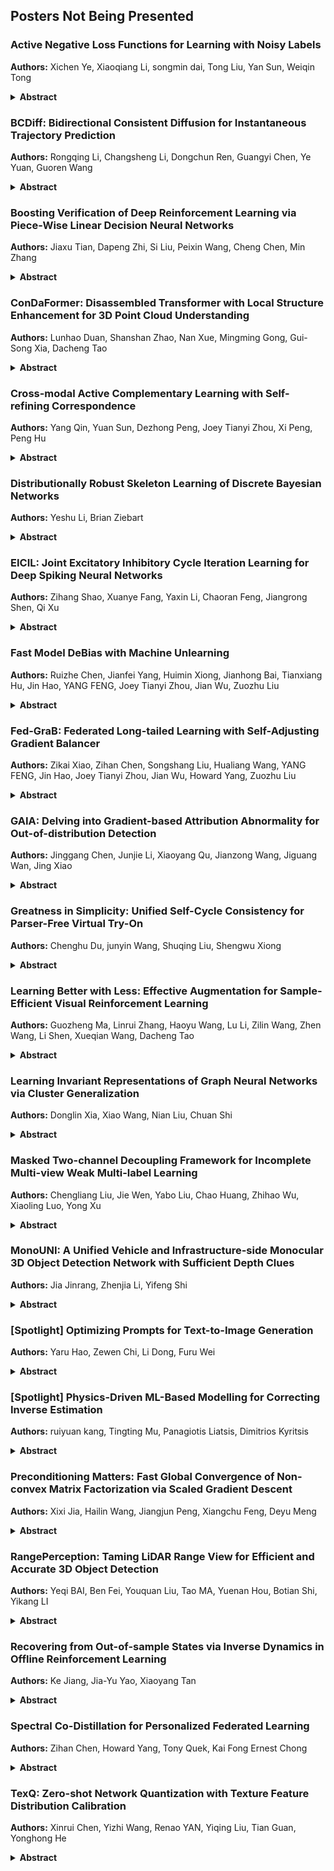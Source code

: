 ## Posters Not Being Presented

### Active Negative Loss Functions for Learning with Noisy Labels

**Authors:** Xichen Ye, Xiaoqiang Li, songmin dai, Tong Liu, Yan Sun, Weiqin Tong

**<details><summary>Abstract**</summary>

Robust loss functions are essential for training deep neural networks in the presence of noisy labels. Some robust loss functions use Mean Absolute Error (MAE) as its necessary component. For example, the recently proposed Active Passive Loss (APL) uses MAE as its passive loss function. However, MAE treats every sample equally, slows down the convergence and can make training difficult. In this work, we propose a new class of theoretically robust passive loss functions different from MAE, namely *Normalized Negative Loss Functions* (NNLFs), which focus more on memorized clean samples. By replacing the MAE in APL with our proposed NNLFs, we improve APL and propose a new framework called *Active Negative Loss* (ANL). Experimental results on benchmark and real-world datasets demonstrate that the new set of loss functions created by our ANL framework can outperform state-of-the-art methods. The code is available athttps://github.com/Virusdoll/Active-Negative-Loss.</details>

### BCDiff: Bidirectional Consistent Diffusion for Instantaneous Trajectory Prediction

**Authors:** Rongqing Li, Changsheng Li, Dongchun Ren, Guangyi Chen, Ye Yuan, Guoren Wang

**<details><summary>Abstract**</summary>

The objective of pedestrian trajectory prediction is to estimate the future paths of pedestrians by leveraging historical observations, which plays a vital role in ensuring the safety of self-driving vehicles and navigation robots. Previous works usually rely on a sufficient amount of observation time to accurately predict future trajectories. However, there are many real-world situations where the model lacks sufficient time to observe, such as when pedestrians abruptly emerge from blind spots, resulting in inaccurate predictions and even safety risks. Therefore, it is necessary to perform trajectory prediction based on instantaneous observations, which has rarely been studied before. In this paper, we propose a Bi-directional Consistent Diffusion framework tailored for instantaneous trajectory prediction, named BCDiff. At its heart, we develop two coupled diffusion models by designing a mutual guidance mechanism which can bidirectionally and consistently generate unobserved historical trajectories and future trajectories step-by-step,  to utilize the complementary information between them. Specifically, at each step, the predicted unobserved historical trajectories and limited observed trajectories guide one diffusion model to generate future trajectories, while the predicted future trajectories and observed trajectories guide the other diffusion model to predict unobserved historical trajectories. Given the presence of relatively high noise in the generated trajectories during the initial steps, we introduce a gating mechanism to learn the weights between the predicted trajectories and the limited observed trajectories for automatically balancing their contributions. By means of this iterative and mutually guided generation process, both the future and unobserved historical trajectories undergo continuous refinement, ultimately leading to accurate predictions. Essentially, BCDiff is an encoder-free framework that can be compatible with existing trajectory prediction models in principle. Experiments show that our proposed BCDiff significantly improves the accuracy of instantaneous trajectory prediction on the ETH/UCY and Stanford Drone datasets, compared to related approaches.</details>

### Boosting Verification of Deep Reinforcement Learning via Piece-Wise Linear Decision Neural Networks

**Authors:** Jiaxu Tian, Dapeng Zhi, Si Liu, Peixin Wang, Cheng Chen, Min Zhang

**<details><summary>Abstract**</summary>

Formally verifying deep reinforcement learning (DRL) systems suffers from both inaccurate verification results and limited scalability. The major obstacle lies in the large overestimation introduced inherently during training and then transforming the inexplicable decision-making models, i.e., deep neural networks (DNNs), into easy-to-verify models. In this paper, we propose an inverse transform-then-train approach, which first encodes a DNN into an equivalent set of efficiently and tightly verifiable linear control policies and then optimizes them via reinforcement learning.  We accompany our inverse approach with a novel neural network model called piece-wise linear decision neural networks (PLDNNs), which are compatible with most existing DRL training algorithms with comparable performance against conventional DNNs. Our extensive experiments show that, compared to DNN-based  DRL systems, PLDNN-based systems can be more efficiently and tightly verified with up to $438$ times speedup and a significant reduction in overestimation.  In particular, even a complex $12$-dimensional DRL system is efficiently verified with up to 7 times deeper computation steps.</details>

### ConDaFormer: Disassembled Transformer with Local Structure Enhancement for 3D Point Cloud Understanding

**Authors:** Lunhao Duan, Shanshan Zhao, Nan Xue, Mingming Gong, Gui-Song Xia, Dacheng Tao

**<details><summary>Abstract**</summary>

Transformers have been recently explored for 3D point cloud understanding with impressive progress achieved. A large number of points, over 0.1 million, make the global self-attention infeasible for point cloud data. Thus, most methods propose to apply the transformer in a local region, e.g., spherical or cubic window. However, it still contains a large number of Query-Key pairs, which requires high computational costs. In addition, previous methods usually learn the query, key, and value using a linear projection without modeling the local 3D geometric structure. In this paper, we attempt to reduce the costs and model the local geometry prior by developing a new transformer block, named ConDaFormer. Technically, ConDaFormer disassembles the cubic window into three orthogonal 2D planes, leading to fewer points when modeling the attention in a similar range. The disassembling operation is beneficial to enlarging the range of attention without increasing the computational complexity, but ignores some contexts. To provide a remedy, we develop a local structure enhancement strategy that introduces a depth-wise convolution before and after the attention. This scheme can also capture the local geometric information. Taking advantage of these designs, ConDaFormer captures both long-range contextual information and local priors. The effectiveness is demonstrated by experimental results on several 3D point cloud understanding benchmarks. Our code will be available.</details>

### Cross-modal Active Complementary Learning with Self-refining Correspondence

**Authors:** Yang Qin, Yuan Sun, Dezhong Peng, Joey Tianyi Zhou, Xi Peng, Peng Hu

**<details><summary>Abstract**</summary>

Recently, image-text matching has attracted more and more attention from academia and industry, which is fundamental to understanding the latent correspondence across visual and textual modalities. However, most existing methods implicitly assume the training pairs are well-aligned while ignoring the ubiquitous annotation noise, a.k.a noisy correspondence (NC), thereby inevitably leading to a performance drop. Although some methods attempt to address such noise, they still face two challenging problems: excessive memorizing/overfitting and unreliable correction for NC, especially under high noise. To address the two problems, we propose a generalized Cross-modal Robust Complementary Learning framework (CRCL), which benefits from a novel Active Complementary Loss (ACL) and an efficient Self-refining Correspondence Correction (SCC) to improve the robustness of existing methods.   Specifically, ACL exploits active and complementary learning losses to reduce the risk of providing erroneous supervision, leading to theoretically and experimentally demonstrated robustness against NC. SCC utilizes multiple self-refining processes with momentum correction to enlarge the receptive field for correcting correspondences, thereby alleviating error accumulation and achieving accurate and stable corrections. We carry out extensive experiments on three image-text benchmarks, i.e., Flickr30K, MS-COCO, and CC152K, to verify the superior robustness of our CRCL against synthetic and real-world noisy correspondences.</details>

### Distributionally Robust Skeleton Learning of Discrete Bayesian Networks

**Authors:** Yeshu Li, Brian Ziebart

**<details><summary>Abstract**</summary>

We consider the problem of learning the exact skeleton of general discrete Bayesian networks from potentially corrupted data. Building on distributionally robust optimization and a regression approach, we propose to optimize the most adverse risk over a family of distributions within bounded Wasserstein distance or KL divergence to the empirical distribution. The worst-case risk accounts for the effect of outliers. The proposed approach applies for general categorical random variables without assuming faithfulness, an ordinal relationship or a specific form of conditional distribution. We present efficient algorithms and show the proposed methods are closely related to the standard regularized regression approach. Under mild assumptions, we derive non-asymptotic guarantees for successful structure learning with logarithmic sample complexities for bounded-degree graphs. Numerical study on synthetic and real datasets validates the effectiveness of our method.</details>

### EICIL: Joint Excitatory Inhibitory Cycle Iteration Learning for Deep Spiking Neural Networks

**Authors:** Zihang Shao, Xuanye Fang, Yaxin Li, Chaoran Feng, Jiangrong Shen, Qi Xu

**<details><summary>Abstract**</summary>

Spiking neural networks (SNNs) have undergone continuous development and extensive study for decades, leading to increased biological plausibility and optimal energy efficiency. However, traditional training methods for deep SNNs have some limitations, as they rely on strategies such as pre-training and fine-tuning, indirect coding and reconstruction, and approximate gradients. These strategies lack a complete training model and require gradient approximation. To overcome these limitations, we propose a novel learning method named Joint Excitatory Inhibitory Cycle Iteration learning for Deep Spiking Neural Networks (EICIL) that integrates both excitatory and inhibitory behaviors inspired by the signal transmission of biological neurons.By organically embedding these two behavior patterns into one framework, the proposed EICIL significantly improves the bio-mimicry and adaptability of spiking neuron models, as well as expands the representation space of spiking neurons. Extensive experiments based on EICIL and traditional learning methods demonstrate that EICIL outperforms traditional methods on various datasets, such as CIFAR10 and CIFAR100, revealing the crucial role of the learning approach that integrates both behaviors during training.</details>

### Fast Model DeBias with Machine Unlearning

**Authors:** Ruizhe Chen, Jianfei Yang, Huimin Xiong, Jianhong Bai, Tianxiang Hu, Jin Hao, YANG FENG, Joey Tianyi Zhou, Jian Wu, Zuozhu Liu

**<details><summary>Abstract**</summary>

Recent discoveries have revealed that deep neural networks might behave in a biased manner in many real-world scenarios. For instance, deep networks trained on a large-scale face recognition dataset CelebA tend to predict blonde hair for females and black hair for males. Such biases not only jeopardize the robustness of models but also perpetuate and amplify social biases, which is especially concerning for automated decision-making processes in healthcare, recruitment, etc., as they could exacerbate unfair economic and social inequalities among different groups. Existing debiasing methods suffer from high costs in bias labeling or model re-training, while also exhibiting a deficiency in terms of elucidating the origins of biases within the model. To this respect, we propose a fast model debiasing method (FMD) which offers an efficient approach to identify, evaluate and remove biases inherent in trained models. The FMD identifies biased attributes through an explicit counterfactual concept and quantifies the influence of data samples with influence functions. Moreover, we design a machine unlearning-based strategy to efficiently and effectively remove the bias in a trained model with a small counterfactual dataset. Experiments on the Colored MNIST, CelebA, and Adult Income datasets demonstrate that our method achieves superior or competing classification accuracies compared with state-of-the-art retraining-based methods while attaining significantly fewer biases and requiring much less debiasing cost. Notably, our method requires only a small external dataset and updating a minimal amount of model parameters, without the requirement of access to training data that may be too large or unavailable in practice.</details>

### Fed-GraB: Federated Long-tailed Learning with Self-Adjusting Gradient Balancer

**Authors:** Zikai Xiao, Zihan Chen, Songshang Liu, Hualiang Wang, YANG FENG, Jin Hao, Joey Tianyi Zhou, Jian Wu, Howard Yang, Zuozhu Liu

**<details><summary>Abstract**</summary>

Data privacy and long-tailed distribution are the norms rather than the exception in many real-world tasks. This paper investigates a federated long-tailed learning (Fed-LT) task in which each client holds a locally heterogeneous dataset; if the datasets can be globally aggregated, they jointly exhibit a long-tailed distribution. Under such a setting, existing federated optimization and/or centralized long-tailed learning methods hardly apply due to challenges in (a) characterizing the global long-tailed distribution under privacy constraints and (b) adjusting the local learning strategy to cope with the head-tail imbalance. In response, we propose a method termed $\texttt{Fed-GraB}$, comprised of a Self-adjusting Gradient Balancer (SGB) module that re-weights clients' gradients in a closed-loop manner, based on the feedback of global long-tailed distribution evaluated by a Direct Prior Analyzer (DPA) module. Using $\texttt{Fed-GraB}$, clients can effectively alleviate the distribution drift caused by data heterogeneity during the model training process and obtain a global model with better performance on the minority classes while maintaining the performance of the majority classes. Extensive experiments demonstrate that $\texttt{Fed-GraB}$ achieves state-of-the-art performance on representative datasets such as CIFAR-10-LT, CIFAR-100-LT, ImageNet-LT, and iNaturalist.</details>

### GAIA: Delving into Gradient-based Attribution Abnormality for Out-of-distribution Detection

**Authors:** Jinggang Chen, Junjie Li, Xiaoyang Qu, Jianzong Wang, Jiguang Wan, Jing Xiao

**<details><summary>Abstract**</summary>

Detecting out-of-distribution (OOD) examples is crucial to guarantee the reliability and safety of deep neural networks in real-world settings. In this paper, we offer an innovative perspective on quantifying the disparities between in-distribution (ID) and OOD data---analyzing the uncertainty that arises when models attempt to explain their predictive decisions. This perspective is motivated by our observation that gradient-based attribution methods encounter challenges in assigning feature importance to OOD data, thereby yielding divergent explanation patterns. Consequently, we investigate how attribution gradients lead to uncertain explanation outcomes and introduce two forms of abnormalities for OOD detection: the zero-deflation abnormality and the channel-wise average abnormality. We then propose GAIA, a simple and effective approach that incorporates Gradient Abnormality Inspection and Aggregation.  The effectiveness of GAIA is validated on both commonly utilized (CIFAR) and large-scale (ImageNet-1k) benchmarks. Specifically, GAIA reduces the average FPR95 by 23.10% on CIFAR10 and by 45.41% on CIFAR100 compared to advanced post-hoc methods.</details>

### Greatness in Simplicity: Unified Self-Cycle Consistency for Parser-Free Virtual Try-On

**Authors:** Chenghu Du, junyin Wang, Shuqing Liu, Shengwu Xiong

**<details><summary>Abstract**</summary>

Image-based virtual try-on tasks remain challenging, primarily due to inherent complexities associated with non-rigid garment deformation modeling and strong feature entanglement of clothing within human body. Recent groundbreaking formulations, such as in-painting, cycle consistency, and knowledge distillation, have facilitated self-supervised generation of try-on images. However, these paradigms necessitate the disentanglement of garment features within human body features through auxiliary tasks, such as leveraging 'teacher knowledge' and dual generators. The potential presence of irresponsible prior knowledge in the auxiliary task can serve as a significant bottleneck for the main generator (e.g., 'student model') in the downstream task. Moreover, existing garment deformation methods lack the ability to perceive the correlation between the garment and the human body in the real world, leading to unrealistic alignment effects. To tackle these limitations, we present a new parser-free virtual try-on network based on unified self-cycle consistency (USC-PFN), which enables robust translation between different garments using just a single generator, faithfully replicating non-rigid geometric deformation of garments in real-life scenarios. Specifically, we first propose a self-cycle consistency architecture with a circular mode. It utilizes real unpaired garment-person images exclusively as input for training, effectively eliminating the impact of irresponsible prior knowledge at the model input end. Additionally, we formulate a Markov Random Field to simulate a more natural and realistic garment deformation. Furthermore, USC-PFN can leverage a general generator for self-supervised cycle training. Experiments demonstrate that our method achieves state-of-the-art performance on a popular virtual try-on benchmark.</details>

### Learning Better with Less: Effective Augmentation for Sample-Efficient Visual Reinforcement Learning

**Authors:** Guozheng Ma, Linrui Zhang, Haoyu Wang, Lu Li, Zilin Wang, Zhen Wang, Li Shen, Xueqian Wang, Dacheng Tao

**<details><summary>Abstract**</summary>

Data augmentation (DA) is a crucial technique for enhancing the sample efficiency of visual reinforcement learning (RL) algorithms.Notably, employing simple observation transformations alone can yield outstanding performance without extra auxiliary representation tasks or pre-trained encoders. However, it remains unclear which attributes of DA account for its effectiveness in achieving sample-efficient visual RL. To investigate this issue and further explore the potential of DA, this work conducts comprehensive experiments to assess the impact of DA's attributes on its efficacy and provides the following insights and improvements: (1) For individual DA operations, we reveal that both ample spatial diversity and slight hardness are indispensable. Building on this finding, we introduce Random PadResize (Rand PR), a new DA operation that offers abundant spatial diversity with minimal hardness. (2) For multi-type DA fusion schemes, the increased DA hardness and unstable data distribution result in the current fusion schemes being unable to achieve higher sample efficiency than their corresponding individual operations. Taking the non-stationary nature of RL into account, we propose a RL-tailored multi-type DA fusion scheme called Cycling Augmentation (CycAug), which performs periodic cycles of different DA operations to increase type diversity while maintaining data distribution consistency. Extensive evaluations on the DeepMind Control suite and CARLA driving simulator demonstrate that our methods achieve superior sample efficiency compared with the prior state-of-the-art methods.</details>

### Learning Invariant Representations of Graph Neural Networks via Cluster Generalization

**Authors:** Donglin Xia, Xiao Wang, Nian Liu, Chuan Shi

**<details><summary>Abstract**</summary>

Graph neural networks (GNNs) have become increasingly popular in modeling graph-structured data due to their ability to learn node representations by aggregating local structure information. However, it is widely acknowledged that the test graph structure may differ from the training graph structure, resulting in a structure shift. In this paper, we experimentally  find that the performance of GNNs drops significantly when the structure shift happens, suggesting that the learned models may be biased towards specific structure patterns. To address this challenge, we propose the Cluster Information Transfer (\textbf{CIT}) mechanism, which can learn invariant representations for GNNs, thereby improving their generalization ability to various and unknown test graphs with structure shift. The CIT mechanism achieves this by combining different cluster information with the nodes while preserving their cluster-independent information. By generating nodes across different clusters, the mechanism significantly enhances the diversity of the nodes and helps GNNs learn the invariant representations. We provide a theoretical analysis of the CIT mechanism, showing that the impact of changing clusters during structure shift can be mitigated after transfer. Additionally, the proposed mechanism is a plug-in that can be easily used to improve existing GNNs. We comprehensively evaluate our proposed method on three typical structure shift scenarios, demonstrating its effectiveness in enhancing GNNs' performance.</details>

### Masked Two-channel Decoupling Framework for Incomplete Multi-view Weak Multi-label Learning

**Authors:** Chengliang Liu, Jie Wen, Yabo Liu, Chao Huang, Zhihao Wu, Xiaoling Luo, Yong Xu

**<details><summary>Abstract**</summary>

Multi-view learning has become a popular research topic in recent years, but research on the cross-application of classic multi-label classification and multi-view learning is still in its early stages. In this paper, we focus on the complex yet highly realistic task of incomplete multi-view weak multi-label learning and propose a masked two-channel decoupling framework based on deep neural networks to solve this problem. The core innovation of our method lies in decoupling the single-channel view-level representation, which is common in deep multi-view learning methods, into a shared representation and a view-proprietary representation. We also design a cross-channel contrastive loss to enhance the semantic property of the two channels. Additionally, we exploit supervised information to design a label-guided graph regularization loss, helping the extracted embedding features preserve the geometric structure among samples. Inspired by the success of masking mechanisms in image and text analysis, we develop a random fragment masking strategy for vector features to improve the learning ability of encoders. Finally, it is important to emphasize that our model is fully adaptable to arbitrary view and label absences while also performing well on the ideal full data. We have conducted sufficient and convincing experiments to confirm the effectiveness and advancement of our model.</details>

### MonoUNI: A Unified Vehicle and Infrastructure-side Monocular 3D Object Detection Network with Sufficient Depth Clues

**Authors:** Jia Jinrang, Zhenjia Li, Yifeng Shi

**<details><summary>Abstract**</summary>

Monocular 3D detection of vehicle and infrastructure sides are two important topics in autonomous driving. Due to diverse sensor installations and focal lengths, researchers are faced with the challenge of constructing algorithms for the two topics based on different prior knowledge. In this paper, by taking into account the diversity of pitch angles and focal lengths, we propose a unified optimization target named normalized depth, which realizes the unification of 3D detection problems for the two sides. Furthermore, to enhance the accuracy of monocular 3D detection, 3D normalized cube depth of obstacle is developed to promote the learning of depth information. We posit that the richness of depth clues is a pivotal factor impacting the detection performance on both the vehicle and infrastructure sides. A richer set of depth clues facilitates the model to learn better spatial knowledge, and the 3D normalized cube depth offers sufficient depth clues. Extensive experiments demonstrate the effectiveness of our approach. Without introducing any extra information, our method, named MonoUNI, achieves state-of-the-art performance on five widely used monocular 3D detection benchmarks, including Rope3D and DAIR-V2X-I for the infrastructure side, KITTI and Waymo for the vehicle side, and nuScenes for the cross-dataset evaluation.</details>

### [Spotlight] Optimizing Prompts for Text-to-Image Generation

**Authors:** Yaru Hao, Zewen Chi, Li Dong, Furu Wei

**<details><summary>Abstract**</summary>

Well-designed prompts can guide text-to-image models to generate amazing images. However, the performant prompts are often model-specific and misaligned with user input. Instead of laborious human engineering, we propose prompt adaptation, a general framework that automatically adapts original user input to model-preferred prompts. Specifically, we first perform supervised fine-tuning with a pretrained language model on a small collection of manually engineered prompts. Then we use reinforcement learning to explore better prompts. We define a reward function that encourages the policy to generate more aesthetically pleasing images while preserving the original user intentions. Experimental results on Stable Diffusion show that our method outperforms manual prompt engineering in terms of both automatic metrics and human preference ratings. Moreover, reinforcement learning further boosts performance, especially on out-of-domain prompts.</details>

### [Spotlight] Physics-Driven ML-Based Modelling for Correcting Inverse Estimation

**Authors:** ruiyuan kang, Tingting Mu, Panagiotis Liatsis, Dimitrios Kyritsis

**<details><summary>Abstract**</summary>

When deploying machine learning  estimators in science and engineering (SAE) domains, it is critical  to avoid failed estimations that can have disastrous consequences, e.g., in aero engine design. This work focuses on detecting and correcting  failed  state estimations before adopting them in SAE inverse problems, by  utilizing simulations and performance metrics guided by physical laws. We suggest to flag a machine learning estimation when its physical model error exceeds a feasible threshold, and propose a novel approach, GEESE, to correct it  through optimization, aiming at delivering both low error and high efficiency. The key designs of GEESE include (1) a hybrid surrogate error model to  provide fast  error estimations  to reduce simulation cost and to enable gradient based backpropagation of error feedback, and (2) two generative models to approximate the probability distributions of the candidate states for simulating the  exploitation and exploration behaviours. All three models are constructed as neural networks. GEESE is tested on three real-world SAE inverse problems and compared to a number of state-of-the-art optimization/search approaches. Results show that it fails the least number of times in terms of finding a feasible state correction, and requires physical evaluations less frequently in general.</details>

### Preconditioning Matters: Fast Global Convergence of Non-convex Matrix Factorization via Scaled Gradient Descent

**Authors:** Xixi Jia, Hailin Wang, Jiangjun Peng, Xiangchu Feng, Deyu Meng

**<details><summary>Abstract**</summary>

Low-rank matrix factorization (LRMF) is a canonical problem in non-convex optimization, the objective function to be minimized is non-convex and even non-smooth, which makes the global convergence guarantee of gradient-based algorithm quite challenging. Recent work made a breakthrough on proving that standard gradient descent converges to the $\varepsilon$-global minima after $O( \frac{d \kappa^2}{\tau^2} {\rm ln} \frac{d \sigma_d}{\tau} + \frac{d \kappa^2}{\tau^2} {\rm ln} \frac{\sigma_d}{\varepsilon})$ iterations from small initialization with a very small learning rate (both are related to the small constant $\tau$). While the dependence of the convergence on the \textit{condition number} $\kappa$ and \textit{small learning rate} makes it not practical especially for ill-conditioned LRMF problem.In this paper, we show that precondition helps in accelerating the convergence and prove that the scaled gradient descent (ScaledGD) and its variant, alternating scaled gradient descent (AltScaledGD) converge to an $\varepsilon$-global minima after $O( {\rm ln} \frac{d}{\delta} + {\rm ln} \frac{d}{\varepsilon})$ iterations from general random initialization. Meanwhile, for small initialization as in gradient descent, both ScaledGD and AltScaledGD converge to $\varepsilon$-global minima after only $O({\rm ln} \frac{d}{\varepsilon})$ iterations. Furthermore, we prove that as a proximity to the alternating minimization, AltScaledGD converges faster than ScaledGD, its global convergence does not rely on small learning rate and small initialization, which certificates the advantages of AltScaledGD in LRMF.</details>

### RangePerception: Taming LiDAR Range View for Efficient and Accurate 3D Object Detection

**Authors:** Yeqi BAI, Ben Fei, Youquan Liu, Tao MA, Yuenan Hou, Botian Shi, Yikang LI

**<details><summary>Abstract**</summary>

LiDAR-based 3D detection methods currently use bird's-eye view (BEV) or range view (RV) as their primary basis. The former relies on voxelization and 3D convolutions, resulting in inefficient training and inference processes. Conversely, RV-based methods demonstrate higher efficiency due to their compactness and compatibility with 2D convolutions, but their performance still trails behind that of BEV-based methods. To eliminate this performance gap while preserving the efficiency of RV-based methods, this study presents an efficient and accurate RV-based 3D object detection framework termed RangePerception. Through meticulous analysis, this study identifies two critical challenges impeding the performance of existing RV-based methods: 1) there exists a natural domain gap between the 3D world coordinate used in output and 2D range image coordinate used in input, generating difficulty in information extraction from range images; 2) native range images suffer from vision corruption issue, affecting the detection accuracy of the objects located on the margins of the range images. To address the key challenges above, we propose two novel algorithms named Range Aware Kernel (RAK) and Vision Restoration Module (VRM), which facilitate information flow from range image representation and world-coordinate 3D detection results. With the help of RAK and VRM, our RangePerception achieves 3.25/4.18 higher averaged L1/L2 AP compared to previous state-of-the-art RV-based method RangeDet, on Waymo Open Dataset. For the first time as an RV-based 3D detection method, RangePerception achieves slightly superior averaged AP compared with the well-known BEV-based method CenterPoint and the inference speed of RangePerception is 1.3 times as fast as CenterPoint.</details>

### Recovering from Out-of-sample States via Inverse Dynamics in Offline Reinforcement Learning

**Authors:** Ke Jiang, Jia-Yu Yao, Xiaoyang Tan

**<details><summary>Abstract**</summary>

In this paper we deal with the state distributional shift problem commonly encountered in offline reinforcement learning during test, where the agent tends to take unreliable actions at out-of-sample (unseen) states. Our idea is to encourage the agent to follow the so called state recovery principle when taking actions, i.e., besides long-term return, the immediate consequences of the current action should also be taken into account and those capable of recovering the state distribution of the behavior policy are preferred. For this purpose, an inverse dynamics model is learned and employed to guide the state recovery behavior of the new policy. Theoretically, we show that the proposed method helps aligning the transited state distribution of the new policy with the offline dataset at out-of-sample states, without the need of  explicitly predicting the transited state distribution, which is usually difficult in high-dimensional and complicated environments. The effectiveness and feasibility of the proposed method is demonstrated with the state-of-the-art performance on the general offline RL benchmarks.</details>

### Spectral Co-Distillation for Personalized Federated Learning

**Authors:** Zihan Chen, Howard Yang, Tony Quek, Kai Fong Ernest Chong

**<details><summary>Abstract**</summary>

Personalized federated learning (PFL) has been widely investigated to address the challenge of data heterogeneity, especially when a single generic model is inadequate in satisfying the diverse performance requirements of local clients simultaneously. Existing PFL methods are inherently based on the idea that the relations between the generic global and personalized local models are captured by the similarity of model weights. Such a similarity is primarily based on either partitioning the model architecture into generic versus personalized components or modeling client relationships via model weights. To better capture similar (yet distinct) generic versus personalized model representations, we propose $\textit{spectral distillation}$, a novel distillation method based on model spectrum information. Building upon spectral distillation, we also introduce a co-distillation framework that establishes a two-way bridge between generic and personalized model training. Moreover, to utilize the local idle time in conventional PFL, we propose a wait-free local training protocol. Through extensive experiments on multiple datasets over diverse heterogeneous data settings, we demonstrate the outperformance and efficacy of our proposed spectral co-distillation method, as well as our wait-free training protocol.</details>

### TexQ: Zero-shot Network Quantization with Texture Feature Distribution Calibration

**Authors:** Xinrui Chen, Yizhi Wang, Renao YAN, Yiqing Liu, Tian Guan, Yonghong He

**<details><summary>Abstract**</summary>

Quantization is an effective way to compress neural networks. By reducing the bit width of the parameters, the processing efficiency of neural network models at edge devices can be notably improved. Most conventional quantization methods utilize real datasets to optimize quantization parameters and fine-tune. Due to the inevitable privacy and security issues of real samples, the existing real-data-driven methods are no longer applicable. Thus, a natural method is to introduce synthetic samples for zero-shot quantization (ZSQ). However, the conventional synthetic samples fail to retain the detailed texture feature distributions, which severely limits the knowledge transfer and performance of the quantized model. In this paper, a novel ZSQ method, TexQ is proposed to address this issue. We first synthesize a calibration image and extract its calibration center for each class with a texture feature energy distribution calibration method. Then, the calibration centers are used to guide the generator to synthesize samples. Finally, we introduce the mixup knowledge distillation module to diversify synthetic samples for fine-tuning. Extensive experiments on CIFAR10/100 and ImageNet show that TexQ is observed to perform state-of-the-art in ultra-low bit width quantization. For example, when ResNet-18 is quantized to 3-bit, TexQ achieves a 12.18% top-1 accuracy increase on ImageNet compared to state-of-the-art methods. Code at https://github.com/dangsingrue/TexQ.</details>

### The noise level in linear regression with dependent data

**Authors:** Ingvar Ziemann, Stephen Tu, George J. Pappas, Nikolai Matni

**<details><summary>Abstract**</summary>

We derive upper bounds for random design linear regression with dependent ($\beta$-mixing) data absent any realizability assumptions.  In contrast to the strictly realizable martingale noise regime, no sharp \emph{instance-optimal} non-asymptotics are available in the literature. Up to constant factors, our analysis correctly recovers the variance term predicted by the Central Limit Theorem---the noise level of the problem---and thus exhibits graceful degradation as we introduce misspecification. Past a burn-in, our result is sharp in the moderate deviations regime, and in particular does not inflate the leading order term by mixing time factors.</details>

### Towards Combinatorial Generalization for Catalysts: A Kohn-Sham Charge-Density Approach

**Authors:** Phillip Pope, David Jacobs

**<details><summary>Abstract**</summary>

The Kohn-Sham equations underlie many important applications such as the discovery of new catalysts. Recent machine learning work on catalyst modeling has focused on prediction of the energy, but has so far not yet demonstrated significant out-of-distribution generalization. Here we investigate another approach based on the pointwise learning of the Kohn-Sham charge-density. On a new dataset of bulk catalysts with charge densities, we show density models can generalize to new structures with combinations of elements not seen at train time, a form of combinatorial generalization. We show that over 80% of binary and ternary test cases achieve faster convergence than standard baselines in Density Functional Theory, amounting to an average reduction of 13% in the number of iterations required to reach convergence, which may be of independent interest. Our results suggest that density learning is a viable alternative, trading greater inference costs for a step towards combinatorial generalization, a key property for applications.</details>

### [Spotlight] Vulnerabilities in Video Quality Assessment Models: The Challenge of Adversarial Attacks

**Authors:** Aoxiang Zhang, Yu Ran, Weixuan Tang, Yuan-Gen Wang

**<details><summary>Abstract**</summary>

No-Reference Video Quality Assessment (NR-VQA) plays an essential role in improving the viewing experience of end-users. Driven by deep learning, recent NR-VQA models based on Convolutional Neural Networks (CNNs) and Transformers have achieved outstanding performance. To build a reliable and practical assessment system, it is of great necessity to evaluate their robustness. However, such issue has received little attention in the academic community. In this paper, we make the first attempt to evaluate the robustness of NR-VQA models againstadversarial attacks, and propose a patch-based random search method for black-box attack. Specifically, considering both the attack effect on quality score and the visual quality of adversarial video, the attack problem is formulated as misleading the estimated quality score under the constraint of just-noticeable difference (JND). Built upon such formulation, a novel loss function called Score-Reversed Boundary Loss is designed to push the adversarial video's estimated quality score far away from its ground-truth score towards a specific boundary, and the JND constraint is modeled as a strict $L_2$ and $L_\infty$ norm restriction. By this means, both white-box and black-box attacks can be launched in an effective and imperceptible manner. The source code is available at https://github.com/GZHU-DVL/AttackVQA.</details>

